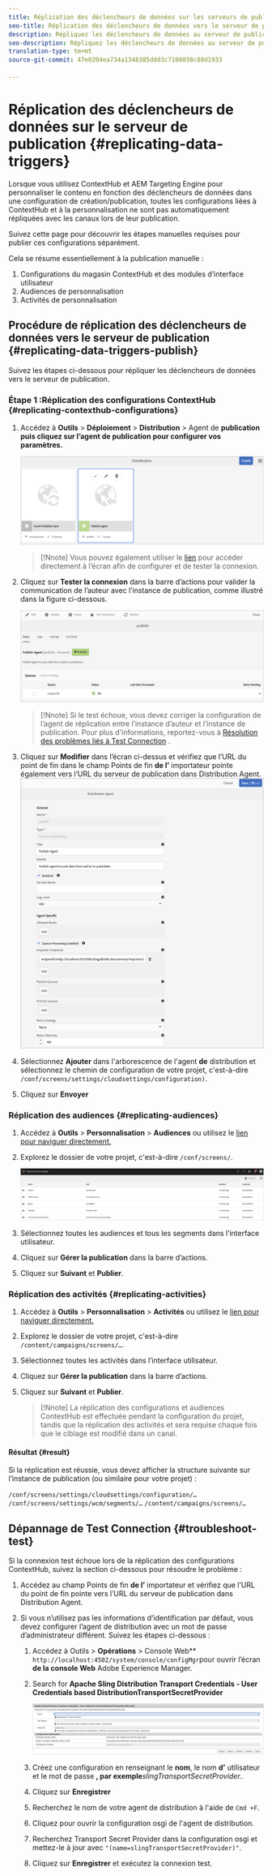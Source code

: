 ```yaml
---
title: Réplication des déclencheurs de données sur les serveurs de publication
seo-title: Réplication des déclencheurs de données vers le serveur de publication
description: Répliquez les déclencheurs de données au serveur de publication.
seo-description: Répliquez les déclencheurs de données au serveur de publication.
translation-type: tm+mt
source-git-commit: 47e0204ea734a1348385ddd3c7108038c88d1933

---
```



# Réplication des déclencheurs de données sur le serveur de publication {#replicating-data-triggers}

Lorsque vous utilisez ContextHub et AEM Targeting Engine pour personnaliser le contenu en fonction des déclencheurs de données dans une configuration de création/publication, toutes les configurations liées à ContextHub et à la personnalisation ne sont pas automatiquement répliquées avec les canaux lors de leur publication.

Suivez cette page pour découvrir les étapes manuelles requises pour publier ces configurations séparément.

Cela se résume essentiellement à la publication manuelle :

1. Configurations du magasin ContextHub et des modules d’interface utilisateur
1. Audiences de personnalisation
1. Activités de personnalisation

## Procédure de réplication des déclencheurs de données vers le serveur de publication {#replicating-data-triggers-publish}

Suivez les étapes ci-dessous pour répliquer les déclencheurs de données vers le serveur de publication.

### Étape 1 :Réplication des configurations ContextHub {#replicating-contexthub-configurations}

1. Accédez à **Outils** > **Déploiement** > **Distribution** > Agent de **publication puis cliquez sur l’agent de publication pour configurer vos paramètres.**

   ![image1](/help/user-guide/assets/replicating-triggers/replicating-triggers1.png)

   >[!Nnote]
   >Vous pouvez également utiliser le [lien](http://localhost:4502/libs/granite/distribution/content/distribution-agent.html?agentName=publish) pour accéder directement à l’écran afin de configurer et de tester la connexion.

1. Cliquez sur **Tester la connexion** dans la barre d’actions pour valider la communication de l’auteur avec l’instance de publication, comme illustré dans la figure ci-dessous.

   ![image1](/help/user-guide/assets/replicating-triggers/replicating-triggers2.png)

   >[!Nnote]
   >Si le test échoue, vous devez corriger la configuration de l’agent de réplication entre l’instance d’auteur et l’instance de publication. Pour plus d&#39;informations, reportez-vous à [Résolution des problèmes liés à Test Connection](/help/user-guide/replicating-data-triggers.md#troubleshoot-test) .

1. Cliquez sur **Modifier** dans l’écran ci-dessus et vérifiez que l’URL du point de fin dans le champ Points de fin **de l’** importateur pointe également vers l’URL du serveur de publication dans Distribution Agent.
   ![image1](/help/user-guide/assets/replicating-triggers/replicating-triggers3.png)

1. Sélectionnez **Ajouter** dans l&#39;arborescence de l&#39;agent **de** distribution et sélectionnez le chemin de configuration de votre projet, c&#39;est-à-dire `/conf/screens/settings/cloudsettings/configuration)`.

1. Cliquez sur **Envoyer**

### Réplication des audiences {#replicating-audiences}

1. Accédez à **Outils** > **Personnalisation** > **Audiences** ou utilisez le [lien pour naviguer directement.](http://localhost:4502/libs/cq/personalization/touch-ui/content/v2/audiences.html)

1. Explorez le dossier de votre projet, c&#39;est-à-dire `/conf/screens/`.

   ![image1](/help/user-guide/assets/replicating-triggers/replicating-triggers5.png)

1. Sélectionnez toutes les audiences et tous les segments dans l’interface utilisateur.

1. Cliquez sur **Gérer la publication** dans la barre d’actions.

1. Cliquez sur **Suivant** et **Publier**.

### Réplication des activités {#replicating-activities}

1. Accédez à **Outils** > **Personnalisation** > **Activités** ou utilisez le [lien pour naviguer directement.](http://localhost:4502/libs/cq/personalization/touch-ui/content/v2/activities.html)

1. Explorez le dossier de votre projet, c&#39;est-à-dire `/content/campaigns/screens/…`.

1. Sélectionnez toutes les activités dans l’interface utilisateur.

1. Cliquez sur **Gérer la publication** dans la barre d’actions.

1. Cliquez sur **Suivant** et **Publier**.

   > [!Nnote]
   >La réplication des configurations et audiences ContextHub est effectuée pendant la configuration du projet, tandis que la réplication des activités et sera requise chaque fois que le ciblage est modifié dans un canal.

#### Résultat {#result}

Si la réplication est réussie, vous devez afficher la structure suivante sur l’instance de publication (ou similaire pour votre projet) :

`/conf/screens/settings/cloudsettings/configuration/…`
`/conf/screens/settings/wcm/segments/…`
`/content/campaigns/screens/…`

## Dépannage de Test Connection {#troubleshoot-test}

Si la connexion test échoue lors de la réplication des configurations ContextHub, suivez la section ci-dessous pour résoudre le problème :

1. Accédez au champ Points de fin **de l’** importateur et vérifiez que l’URL du point de fin pointe vers l’URL du serveur de publication dans Distribution Agent.

1. Si vous n’utilisez pas les informations d’identification par défaut, vous devez configurer l’agent de distribution avec un mot de passe d’administrateur différent.
Suivez les étapes ci-dessous :

   1. Accédez à Outils > **Opérations** > Console Web** `http://localhost:4502/system/console/configMgr`pour ouvrir l’écran **de la console Web** Adobe Experience Manager.

   1. Search for **Apache Sling Distribution Transport Credentials - User Credentials based DistributionTransportSecretProvider**

      ![image1](/help/user-guide/assets/replicating-triggers/replicating-triggers6.png)

   1. Créez une configuration en renseignant le **nom**, le nom **d’** utilisateur et le mot de passe **, par exemple***slingTransportSecretProvider..*
   1. Cliquez sur **Enregistrer**

   1. Recherchez le nom de votre agent de distribution à l&#39;aide de `Cmd +F`.

   1. Cliquez pour ouvrir la configuration osgi de l&#39;agent de distribution.

   1. Recherchez Transport Secret Provider dans la configuration osgi et mettez-le à jour avec `"(name=slingTransportSecretProvider)"`.

   1. Cliquez sur **Enregistrer** et exécutez la connexion test.

